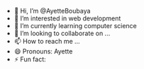 - 👋 Hi, I’m @AyetteBoubaya
- 👀 I’m interested in web development
- 🌱 I’m currently learning computer science
- 💞️ I’m looking to collaborate on ...
- 📫 How to reach me ...
- 😄 Pronouns: Ayette
- ⚡ Fun fact: 

<!---
AyetteBoubaya/AyetteBoubaya is a ✨ special ✨ repository because its `README.md` (this file) appears on your GitHub profile.
You can click the Preview link to take a look at your changes.
--->
